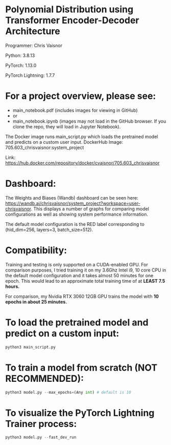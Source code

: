 # Polynomial Distribution using Transformer Encoder-Decoder Architecture

Programmer: Chris Vaisnor

Python: 3.8.13

PyTorch: 1.13.0

PyTorch Lightning: 1.7.7

# For a project overview, please see: 
* main_notebook.pdf (includes images for viewing in GitHub)
* or
* main_notebook.ipynb (images may not load in the GitHub browser. If you clone the repo, they will load in Jupyter Notebook).

The Docker image runs main_script.py which loads the pretrained model and predicts on a custom user input.
DockerHub Image: 705.603_chrisvaisnor:system_project

Link: https://hub.docker.com/repository/docker/cvaisnor/705.603_chrisvaisnor

# Dashboard:
The Weights and Biases (Wandb) dashboard can be seen here: https://wandb.ai/chrisvaisnor/system_project?workspace=user-chrisvaisnor. This displays a number of graphs for comparing model configurations as well as showing system performance information. 

The default model configuration is the RED label corresponding to (hid_dim=256, layers=3, batch_size=512).

# Compatibility:
Training and testing is only supported on a CUDA-enabled GPU. For comparison purposes, I tried training it on my 3.6Ghz Intel i9, 10 core CPU in the default model configuration and it takes almost 50 minutes for one epoch. This would lead to an approximate total training time of at **LEAST 7.5 hours.**

For comparison, my Nvidia RTX 3060 12GB GPU trains the model with **10 epochs in about 25 minutes.**

# To load the pretrained model and predict on a custom input:
```python
python3 main_script.py
```

# To train a model from scratch (NOT RECOMMENDED):
```python
python3 model.py --max_epochs=(Any int) # default is 10
```

# To visualize the PyTorch Lightning Trainer process:
```python
python3 model.py --fast_dev_run
```
